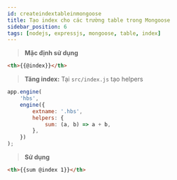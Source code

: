 ```yaml
---
id: createindextableinmongoose
title: Tạo index cho các trường table trong Mongoose
sidebar_position: 6
tags: [nodejs, expressjs, mongoose, table, index]
---
```


> **Mặc định sử dụng**

```html
<th>{{@index}}</th>
```

> **Tăng index:** Tại `src/index.js` tạo helpers

```js
app.engine(
    'hbs',
    engine({
        extname: '.hbs',
        helpers: {
            sum: (a, b) => a + b,
        },
    })
);
```

> **Sử dụng**

```html
<th>{{sum @index 1}}</th>
```
